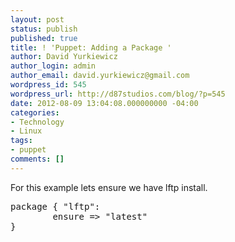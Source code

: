 ```yaml
---
layout: post
status: publish
published: true
title: ! 'Puppet: Adding a Package '
author: David Yurkiewicz
author_login: admin
author_email: david.yurkiewicz@gmail.com
wordpress_id: 545
wordpress_url: http://d87studios.com/blog/?p=545
date: 2012-08-09 13:04:08.000000000 -04:00
categories:
- Technology
- Linux
tags:
- puppet
comments: []
---
```

For this example lets ensure we have lftp install.

<pre>package { "lftp":
        ensure =&gt; "latest"
}</pre>
